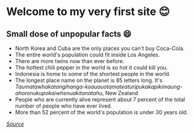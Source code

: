 # Welcome to my very first site :blush:

## Small dose of unpopular facts :smile:

* North Korea and Cuba are the only places you can't buy Coca-Cola.
* The entire world's population could fit inside Los Angeles.
* There are more twins now than ever before.
* The hottest chili pepper in the world is so hot it could kill you.
* Indonesia is home to some of the shortest people in the world. 
* The longest place name on the planet is 85 letters long. 
It's _Taumatawhakatangihanga-koauauotamateaturipukakapikimaung-ahoronukupokaiwhenuakitanatahu_, New Zealand 
* People who are currently alive represent about 7 percent of the total number of people who have ever lived.
* More than 52 percent of the world's population is under 30 years old.






[_Source_](https://bestlifeonline.com/world-facts/)
